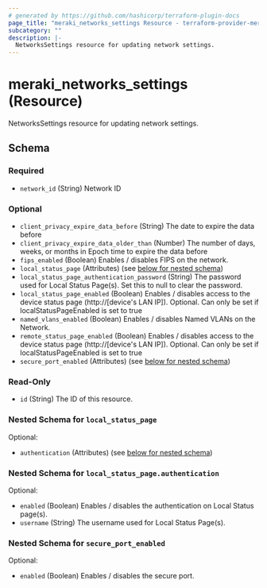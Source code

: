 ```yaml
---
# generated by https://github.com/hashicorp/terraform-plugin-docs
page_title: "meraki_networks_settings Resource - terraform-provider-meraki"
subcategory: ""
description: |-
  NetworksSettings resource for updating network settings.
---
```


# meraki_networks_settings (Resource)

NetworksSettings resource for updating network settings.



<!-- schema generated by tfplugindocs -->
## Schema

### Required

- `network_id` (String) Network ID

### Optional

- `client_privacy_expire_data_before` (String) The date to expire the data before
- `client_privacy_expire_data_older_than` (Number) The number of days, weeks, or months in Epoch time to expire the data before
- `fips_enabled` (Boolean) Enables / disables FIPS on the network.
- `local_status_page` (Attributes) (see [below for nested schema](#nestedatt--local_status_page))
- `local_status_page_authentication_password` (String) The password used for Local Status Page(s). Set this to null to clear the password.
- `local_status_page_enabled` (Boolean) Enables / disables access to the device status page (http://[device's LAN IP]). Optional. Can only be set if localStatusPageEnabled is set to true
- `named_vlans_enabled` (Boolean) Enables / disables Named VLANs on the Network.
- `remote_status_page_enabled` (Boolean) Enables / disables access to the device status page (http://[device's LAN IP]). Optional. Can only be set if localStatusPageEnabled is set to true
- `secure_port_enabled` (Attributes) (see [below for nested schema](#nestedatt--secure_port_enabled))

### Read-Only

- `id` (String) The ID of this resource.

<a id="nestedatt--local_status_page"></a>
### Nested Schema for `local_status_page`

Optional:

- `authentication` (Attributes) (see [below for nested schema](#nestedatt--local_status_page--authentication))

<a id="nestedatt--local_status_page--authentication"></a>
### Nested Schema for `local_status_page.authentication`

Optional:

- `enabled` (Boolean) Enables / disables the authentication on Local Status page(s).
- `username` (String) The username used for Local Status Page(s).



<a id="nestedatt--secure_port_enabled"></a>
### Nested Schema for `secure_port_enabled`

Optional:

- `enabled` (Boolean) Enables / disables the secure port.


